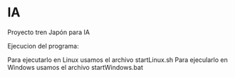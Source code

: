 # IA
Proyecto tren Japón para IA

Ejecucion del programa:

Para ejecutarlo en Linux usamos el archivo startLinux.sh
Para ejecularlo en Windows usamos el archivo startWindows.bat
